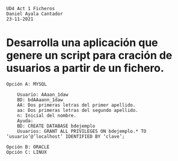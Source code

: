 ~~~
UD4 Act 1 Ficheros
Daniel Ayala Cantador
23-11-2021 
~~~ 

# Desarrolla una aplicación que genere un script para cración de usuarios a partir de un fichero.

    Opción A: MYSQL

        Usuario: AAaan_1daw
        BD: bdAAaann_1daw
        AA: Dos primeras letras del primer apellido.
        aa: Dos primeras letras del segundo apellido.
        n: Inicial del nombre.
        Ayuda:
        BD: CREATE DATABASE bdejemplo
        Usuarios: GRANT ALL PRIVILEGES ON bdejemplo.* TO ‘usuario’@’localhost’ IDENTIFIED BY ‘clave’;

    Opción B: ORACLE
    Opción C: LINUX